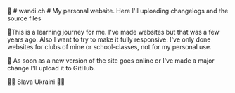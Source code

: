 👻 # wandi.ch #
My personal website. Here I'll uploading changelogs and the source files

🎃This is a learning journey for me. I've made websites but that was a few years ago. Also I want to try to make it fully responsive. 
   I've only done websites for clubs of mine or school-classes, not for my personal use. 

🥸 As soon as a new version of the site goes online or I've made a major change I'll upload it to GitHub.

💙💛 Slava Ukraini 💙💛
